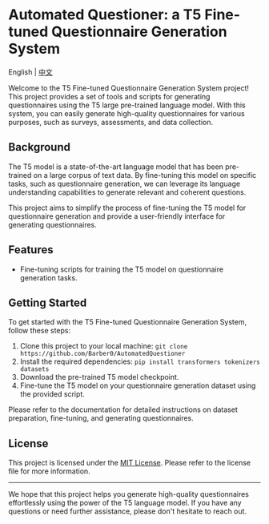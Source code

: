 # Automated Questioner: a T5 Fine-tuned Questionnaire Generation System

English | [中文](README-cn.md)

Welcome to the T5 Fine-tuned Questionnaire Generation System project! This project provides a set of tools and scripts for generating questionnaires using the T5 large pre-trained language model. With this system, you can easily generate high-quality questionnaires for various purposes, such as surveys, assessments, and data collection.

## Background

The T5 model is a state-of-the-art language model that has been pre-trained on a large corpus of text data. By fine-tuning this model on specific tasks, such as questionnaire generation, we can leverage its language understanding capabilities to generate relevant and coherent questions.

This project aims to simplify the process of fine-tuning the T5 model for questionnaire generation and provide a user-friendly interface for generating questionnaires.

## Features

- Fine-tuning scripts for training the T5 model on questionnaire generation tasks.

## Getting Started

To get started with the T5 Fine-tuned Questionnaire Generation System, follow these steps:

1. Clone this project to your local machine: `git clone https://github.com/Barber0/AutomatedQuestioner`
2. Install the required dependencies: `pip install transformers tokenizers datasets`
3. Download the pre-trained T5 model checkpoint.
4. Fine-tune the T5 model on your questionnaire generation dataset using the provided script.

Please refer to the documentation for detailed instructions on dataset preparation, fine-tuning, and generating questionnaires.

## License

This project is licensed under the [MIT License](LICENSE). Please refer to the license file for more information.

---

We hope that this project helps you generate high-quality questionnaires effortlessly using the power of the T5 language model. If you have any questions or need further assistance, please don't hesitate to reach out.
